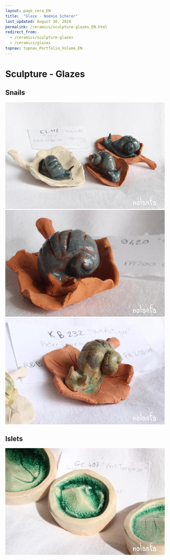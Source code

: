 ```yaml
---
layout: page_cera_EN
title:  "Glaze - Noémie Scherer"
last_updated: August 30, 2024
permalink: /ceramics/sculpture-glazes_EN.html
redirect_from: 
  - /ceramics/sculpture-glazes
  - /ceramics/glazes
topnav: topnav_Portfolio_Volume_EN
---
```


# Sculpture - Glazes

## Snails
![three greenish-blue snails, one on white and two on red clay](/assets/art/ceramics/IMG_0581_wm_glazed.jpg)
![grey-glazed snail on red clay](/assets/art/ceramics/IMG_0599_wm_glazed.jpg)
![old green snail on red clay](/assets/art/ceramics/IMG_0578_wm_glazed.jpg)
## Islets
![dark emerald green islets, close-up](/assets/art/ceramics/IMG_0622_wm_glazed.jpg)
